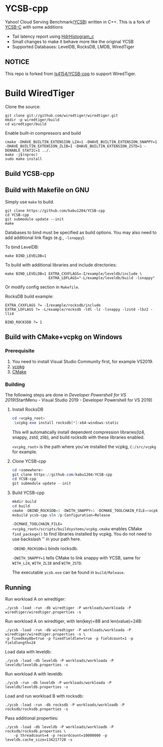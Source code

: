 # YCSB-cpp

Yahoo! Cloud Serving Benchmark([YCSB](https://github.com/brianfrankcooper/YCSB/wiki)) written in C++.
This is a fork of [YCSB-C](https://github.com/basicthinker/YCSB-C) with some additions

 * Tail latency report using [HdrHistogram_c](https://github.com/HdrHistogram/HdrHistogram_c)
 * Small changes to make it behave more like the original YCSB
 * Supported Databases: LevelDB, RocksDB, LMDB, WiredTiger

## NOTICE

This repo is forked from [ls4154/YCSB-cpp](https://github.com/ls4154/YCSB-cpp) to support WiredTiger.

# Build WiredTiger

Clone the source:
```
git clone git://github.com/wiredtiger/wiredtiger.git
mkdir -p wiredtiger/build
cd wiredtiger/build
```

Enable built-in compressors and build
```
cmake -DHAVE_BUILTIN_EXTENSION_LZ4=1 -DHAVE_BUILTIN_EXTENSION_SNAPPY=1 -DHAVE_BUILTIN_EXTENSION_ZLIB=1 -DHAVE_BUILTIN_EXTENSION_ZSTD=1 -DENABLE_STATIC=1 ../.
make -j$(nproc)
sudo make install
```

## Build YCSB-cpp

## Build with Makefile on GNU

Simply use `make` to build.

```
git clone https://github.com/kabu1204/YCSB-cpp
cd YCSB-cpp
git submodule update --init
make
```

Databases to bind must be specified as build options. You may also need to add additional link flags (e.g., `-lsnappy`).

To bind LevelDB:
```
make BIND_LEVELDB=1
```

To build with additional libraries and include directories:
```
make BIND_LEVELDB=1 EXTRA_CXXFLAGS=-I/example/leveldb/include \
                    EXTRA_LDFLAGS="-L/example/leveldb/build -lsnappy"
```

Or modify config section in `Makefile`.

RocksDB build example:
```
EXTRA_CXXFLAGS ?= -I/example/rocksdb/include
EXTRA_LDFLAGS ?= -L/example/rocksdb -ldl -lz -lsnappy -lzstd -lbz2 -llz4

BIND_ROCKSDB ?= 1
```

## Build with CMake+vcpkg on Windows
### Prerequisite

1. You need to install Visual Studio Community first, for example VS2019.
2. [vcpkg](https://github.com/microsoft/vcpkg)
3. [CMake](https://cmake.org/download/)

### Building

The following steps are done in *Developer Powershell for VS 2019*(StartMenu - Visual Studio 2019 - Developer Powershell for VS 2019)

1. Install RocksDB
    ```powershell
   cd <vcpkg_root>
   .\vcpkg.exe install rocksdb[*]:x64-windows-static
    ```
    This will automatically install dependent compression libraries(lz4, snappy, zstd, zlib), and build rocksdb with these libraries enabled.

    `<vcpkg_root>` is the path where you've installed the vcpkg, `C:/src/vcpkg` for example.

2. Clone YCSB-cpp
    ```powershell
   cd <somewhere>
   git clone https://github.com/kabu1204/YCSB-cpp
   cd YCSB-cpp
   git submodule update --init
   ```
3. Build YCSB-cpp
    ```powershell
    mkdir build
    cd build
    cmake -DBIND_ROCKSDB=1 -DWITH_SNAPPY=1 -DCMAKE_TOOLCHAIN_FILE=<vcpkg_root>/scripts/buildsystems/vcpkg.cmake -DVCPKG_TARGET_TRIPLET=x64-windows-static ..
    msbuild ycsb-cpp.sln /p:Configuration=Release
    ```
    `-DCMAKE_TOOLCHAIN_FILE=<vcpkg_root>/scripts/buildsystems/vcpkg.cmake` enables CMake `find_packege()` to find libraries 
    installed by vcpkg. You do not need to use backslash '\' in your path here.
    
    `-DBIND_ROCKSDB=1` binds rocksdb.
    
    `-DWITH_SNAPPY=1` tells CMake to link snappy with YCSB, same for `WITH_LZ4`, `WITH_ZLIB` and `WITH_ZSTD`.

    The executable `ycsb.exe` can be found in `build/Release`.

## Running

Run workload A on wiredtiger:
```
./ycsb -load -run -db wiredtiger -P workloads/workloada -P wiredtiger/wiredtiger.properties -s
```

Run workload A on wiredtiger, with len(key)=8B and len(value)=24B:
```
./ycsb -load -run -db wiredtiger -P workloads/workloada -P wiredtiger/wiredtiger.properties -s \
-p fixedkey8b=true -p fixedfieldlen=true -p fieldcount=1 -p fieldlength=24
```

Load data with leveldb:
```
./ycsb -load -db leveldb -P workloads/workloada -P leveldb/leveldb.properties -s
```

Run workload A with leveldb:
```
./ycsb -run -db leveldb -P workloads/workloada -P leveldb/leveldb.properties -s
```

Load and run workload B with rocksdb:
```
./ycsb -load -run -db rocksdb -P workloads/workloadb -P rocksdb/rocksdb.properties -s
```

Pass additional properties:
```
./ycsb -load -db leveldb -P workloads/workloadb -P rocksdb/rocksdb.properties \
    -p threadcount=4 -p recordcount=10000000 -p leveldb.cache_size=134217728 -s
```
